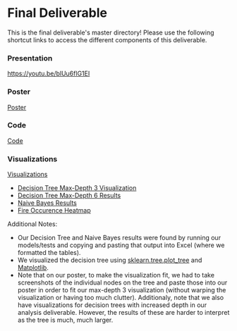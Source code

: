 # Final Deliverable
This is the final deliverable's master directory! Please use the following shortcut links to access the different components of this deliverable.

### Presentation ###
https://youtu.be/blUu6flG1EI

### Poster ###
[Poster](poster/Poster.pdf)

### Code ###
[Code](code/)

### Visualizations ###

[Visualizations](visualizations)
- [Decision Tree Max-Depth 3 Visualization](visualizations/depth_3.png)
- [Decision Tree Max-Depth 6 Results](visualizations/Decision_Tree_Test_Table_Heat.png)
- [Naive Bayes Results](visualizations/Naive_Bayes_Test_Table_Heat.png)
- [Fire Occurence Heatmap](visualizations/fire_map.jpg)

Additional Notes:

- Our Decision Tree and Naive Bayes results were found by running our models/tests and copying and pasting that output into Excel (where we formatted the tables).
- We visualized the decision tree using [sklearn.tree.plot_tree](https://scikit-learn.org/stable/modules/generated/sklearn.tree.plot_tree.html) and [Matplotlib](https://matplotlib.org/).
- Note that on our poster, to make the visualization fit, we had to take screenshots of the individual nodes on the tree and paste those into our poster in order to fit our max-depth 3 visualization (without warping the visualization or having too much clutter). Additionaly, note that we also have visualizations for decision trees with increased depth in our analysis deliverable. However, the results of these are harder to interpret as the tree is much, much larger.
